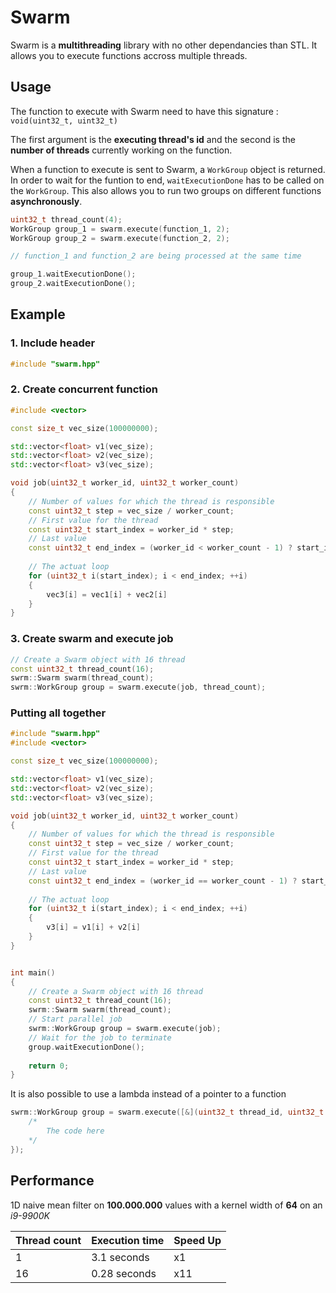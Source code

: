 # Swarm

Swarm is a **multithreading** library with no other dependancies than STL. It allows you to execute functions accross multiple threads.

## Usage

The function to execute with Swarm need to have this signature : `void(uint32_t, uint32_t)`

The first argument is the **executing thread's id** and the second is the **number of threads** currently working on the function.

When a function to execute is sent to Swarm, a `WorkGroup` object is returned.
In order to wait for the funtion to end, `waitExecutionDone` has to be called on the `WorkGroup`. This also allows you to run two groups on different functions **asynchronously**.

```cpp
uint32_t thread_count(4);
WorkGroup group_1 = swarm.execute(function_1, 2);
WorkGroup group_2 = swarm.execute(function_2, 2);

// function_1 and function_2 are being processed at the same time

group_1.waitExecutionDone();
group_2.waitExecutionDone();
```

## Example

### 1. Include header
```cpp
#include "swarm.hpp"
```

### 2. Create concurrent function
```cpp
#include <vector>

const size_t vec_size(100000000);

std::vector<float> v1(vec_size);
std::vector<float> v2(vec_size);
std::vector<float> v3(vec_size);

void job(uint32_t worker_id, uint32_t worker_count)
{
    // Number of values for which the thread is responsible
    const uint32_t step = vec_size / worker_count;
    // First value for the thread
    const uint32_t start_index = worker_id * step;
    // Last value
    const uint32_t end_index = (worker_id < worker_count - 1) ? start_index + step : vec_size - 1;
    
    // The actuat loop
    for (uint32_t i(start_index); i < end_index; ++i)
    {
        vec3[i] = vec1[i] + vec2[i]
    }
}
```

### 3. Create swarm and execute job
```cpp
// Create a Swarm object with 16 thread
const uint32_t thread_count(16);
swrm::Swarm swarm(thread_count);
swrm::WorkGroup group = swarm.execute(job, thread_count);
```

### Putting all together
```cpp
#include "swarm.hpp"
#include <vector>

const size_t vec_size(100000000);

std::vector<float> v1(vec_size);
std::vector<float> v2(vec_size);
std::vector<float> v3(vec_size);

void job(uint32_t worker_id, uint32_t worker_count)
{
    // Number of values for which the thread is responsible
    const uint32_t step = vec_size / worker_count;
    // First value for the thread
    const uint32_t start_index = worker_id * step;
    // Last value
    const uint32_t end_index = (worker_id == worker_count - 1) ? start_index + step : vec_size - 1;
  
    // The actuat loop
    for (uint32_t i(start_index); i < end_index; ++i)
    {
        v3[i] = v1[i] + v2[i]
    }
}


int main()
{
    // Create a Swarm object with 16 thread
    const uint32_t thread_count(16);
    swrm::Swarm swarm(thread_count);
    // Start parallel job
    swrm::WorkGroup group = swarm.execute(job);
    // Wait for the job to terminate
    group.waitExecutionDone();
  
    return 0;
}
```

It is also possible to use a lambda instead of a pointer to a function
```c++
swrm::WorkGroup group = swarm.execute([&](uint32_t thread_id, uint32_t group_size){
    /* 
        The code here
    */
});
```

## Performance

1D naive mean filter on **100.000.000** values with a kernel width of **64** on an *i9-9900K*

|Thread count|Execution time|Speed Up|
|------------|--------------|--------|
|1           |3.1 seconds   |x1      |
|16          |0.28 seconds  |x11     |
